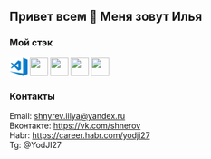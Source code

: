 ## Привет всем 👋 Меня зовут Илья

### Мой стэк
<img width="32" height="32" src="https://raw.githubusercontent.com/github/explore/80688e429a7d4ef2fca1e82350fe8e3517d3494d/topics/visual-studio-code/visual-studio-code.png"> <img width="32" height="32" src="https://simpleicons.org/icons/html5.svg"> <img width="32" height="32" src="https://simpleicons.org/icons/css3.svg"> <img width="32" height="32" src="https://simpleicons.org/icons/javascript.svg"> <img width="32" height="32" src="https://simpleicons.org/icons/react.svg">

### Контакты
Email: shnyrev.iilya@yandex.ru   
Вконтакте: https://vk.com/shnerov  
Habr: https://career.habr.com/yodji27  
Tg: @YodJI27  
